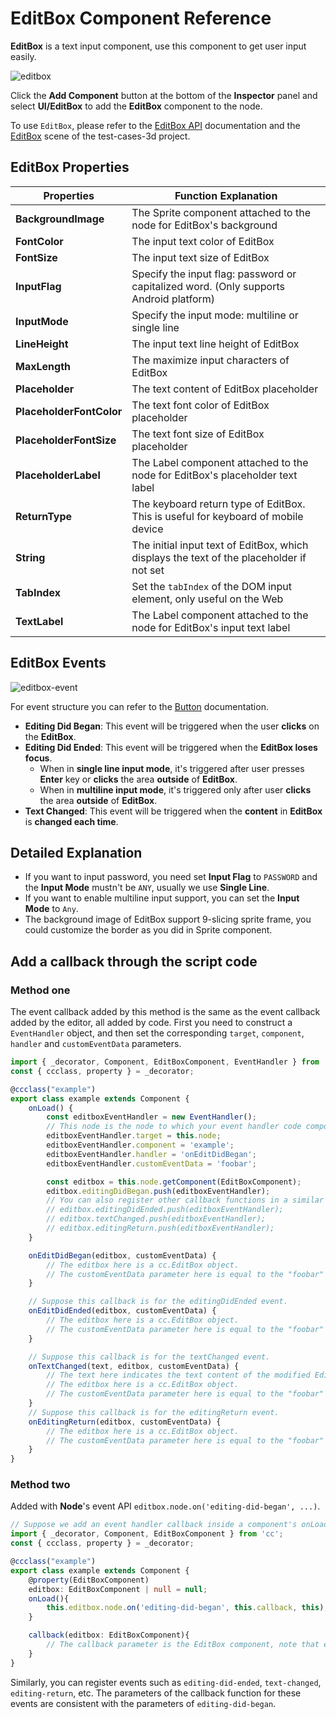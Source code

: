 # EditBox Component Reference

__EditBox__ is a text input component, use this component to get user input easily.

![editbox](editbox/editbox.png)

Click the __Add Component__ button at the bottom of the __Inspector__ panel and select __UI/EditBox__ to add the __EditBox__ component to the node.

To use `EditBox`, please refer to the [EditBox API](__APIDOC__/en/classes/ui.editbox.html) documentation and the [EditBox](https://github.com/cocos-creator/test-cases-3d/tree/v3.0/assets/cases/ui/12.editbox) scene of the test-cases-3d project.

## EditBox Properties

| Properties   | Function Explanation |
| --------------      | -----------   |
| __BackgroundImage__      | The Sprite component attached to the node for EditBox's background |
| __FontColor__            | The input text color of EditBox |
| __FontSize__             | The input text size of EditBox |
| __InputFlag__            | Specify the input flag: password or capitalized word. (Only supports Android platform) |
| __InputMode__            | Specify the input mode: multiline or single line |
| __LineHeight__           | The input text line height of EditBox |
| __MaxLength__            | The maximize input characters of EditBox  |
| __Placeholder__          | The text content of EditBox placeholder |
| __PlaceholderFontColor__ | The text font color of EditBox placeholder |
| __PlaceholderFontSize__  | The text font size of EditBox placeholder  |
| __PlaceholderLabel__     | The Label component attached to the node for EditBox's placeholder text label |
| __ReturnType__           | The keyboard return type of EditBox. This is useful for keyboard of mobile device |
| __String__               | The initial input text of EditBox, which displays the text of the placeholder if not set |
| __TabIndex__             | Set the `tabIndex` of the DOM input element, only useful on the Web |
| __TextLabel__            | The Label component attached to the node for EditBox's input text label |

## EditBox Events

![editbox-event](editbox/editbox-event.png)

For event structure you can refer to the [Button](./button.md) documentation.

- __Editing Did Began__: This event will be triggered when the user __clicks__ on the __EditBox__.
- __Editing Did Ended__: This event will be triggered when the __EditBox loses focus__.
  - When in __single line input mode__, it's triggered after user presses __Enter__ key or __clicks__ the area __outside__ of __EditBox__.
  - When in __multiline input mode__, it's triggered only after user __clicks__ the area __outside__ of __EditBox__.
- __Text Changed__: This event will be triggered when the __content__ in __EditBox__ is __changed each time__.

## Detailed Explanation

- If you want to input password, you need set __Input Flag__ to `PASSWORD` and the __Input Mode__ mustn't be `ANY`, usually we use __Single Line__.
- If you want to enable multiline input support, you can set the __Input Mode__ to `Any`.
- The background image of EditBox support 9-slicing sprite frame, you could customize the border as you did in Sprite component.

## Add a callback through the script code

### Method one

The event callback added by this method is the same as the event callback added by the editor, all added by code. First you need to construct a `EventHandler` object, and then set the corresponding `target`, `component`, `handler` and `customEventData` parameters.

```ts
import { _decorator, Component, EditBoxComponent, EventHandler } from 'cc';
const { ccclass, property } = _decorator;

@ccclass("example")
export class example extends Component {
    onLoad() {
        const editboxEventHandler = new EventHandler();
        // This node is the node to which your event handler code component belongs.
        editboxEventHandler.target = this.node;
        editboxEventHandler.component = 'example';
        editboxEventHandler.handler = 'onEditDidBegan';
        editboxEventHandler.customEventData = 'foobar';

        const editbox = this.node.getComponent(EditBoxComponent);
        editbox.editingDidBegan.push(editboxEventHandler);
        // You can also register other callback functions in a similar way.
        // editbox.editingDidEnded.push(editboxEventHandler);
        // editbox.textChanged.push(editboxEventHandler);
        // editbox.editingReturn.push(editboxEventHandler);
    }

    onEditDidBegan(editbox, customEventData) {
        // The editbox here is a cc.EditBox object.
        // The customEventData parameter here is equal to the "foobar" you set before.
    }

    // Suppose this callback is for the editingDidEnded event.
    onEditDidEnded(editbox, customEventData) {
        // The editbox here is a cc.EditBox object.
        // The customEventData parameter here is equal to the "foobar" you set before.
    }

    // Suppose this callback is for the textChanged event.
    onTextChanged(text, editbox, customEventData) {
        // The text here indicates the text content of the modified EditBox.
        // The editbox here is a cc.EditBox object.
        // The customEventData parameter here is equal to the "foobar" you set before.
    }
    // Suppose this callback is for the editingReturn event.
    onEditingReturn(editbox, customEventData) {
        // The editbox here is a cc.EditBox object.
        // The customEventData parameter here is equal to the "foobar" you set before.
    }
}
```

### Method two

Added with **Node**'s event API `editbox.node.on('editing-did-began', ...)`.

```ts
// Suppose we add an event handler callback inside a component's onLoad method and event handlers in the callback function.
import { _decorator, Component, EditBoxComponent } from 'cc';
const { ccclass, property } = _decorator;

@ccclass("example")
export class example extends Component {
    @property(EditBoxComponent)
    editbox: EditBoxComponent | null = null;
    onLoad(){
        this.editbox.node.on('editing-did-began', this.callback, this);
    }

    callback(editbox: EditBoxComponent){
        // The callback parameter is the EditBox component, note that events registered this way cannot pass customEventData.
    }
}
```

Similarly, you can register events such as `editing-did-ended`, `text-changed`, `editing-return`, etc. The parameters of the callback function for these events are consistent with the parameters of `editing-did-began`.
